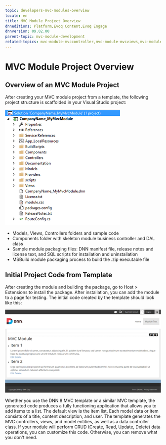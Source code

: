 ```yaml
---
topic: developers-mvc-modules-overview
locale: en
title: MVC Module Project Overview
dnneditions: Platform,Evoq Content,Evoq Engage
dnnversion: 09.02.00
parent-topic: mvc-module-development
related-topics: mvc-module-mvccontroller,mvc-module-mvcviews,mvc-module-unittest,unsupported-mvc-features
---
```


# MVC Module Project Overview

## Overview of an MVC Module Project

After creating your MVC module project from a template, the following project structure is scaffolded in your Visual Studio project:

  

![Visual Studio MVC project](img/scr-mvc-project-vssolution.png)

  

*   Models, Views, Controllers folders and sample code
*   Components folder with skeleton module business controller and DAL class
*   Sample module packaging files: DNN manifest file, release notes and license text, and SQL scripts for installation and uninstallation
*   MSBuild module packaging process to build the .zip executable file

## Initial Project Code from Template

After creating the module and building the package, go to Host \> Extensions to install the package. After installation, you can add the module to a page for testing. The initial code created by the template should look like this:

  

![Initial MVC DNN Module](img/scr-mvc-module-template-view.png)

  

Whether you use the DNN 8 MVC template or a similar MVC template, the generated code produces a fully functioning application that allows you to add items to a list. The default view is the item list. Each model data or item consists of a title, content description, and user. The template generates the MVC controllers, views, and model entities, as well as a data controller class. If your module will perform CRUD (Create, Read, Update, Delete) data operations, you can customize this code. Otherwise, you can remove what you don't need.